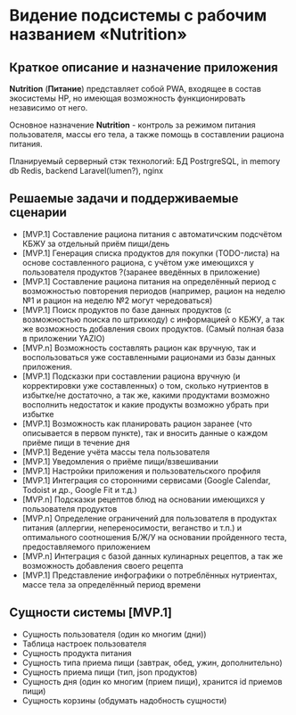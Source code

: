 # Видение подсистемы с рабочим названием «Nutrition»

## Краткое описание и назначение приложения
**Nutrition** (**Питание**) представляет собой PWA, входящее в состав экосистемы HP, но имеющая возможность функционировать независимо от него.

Основное назначение **Nutrition** - контроль за режимом питания пользователя, массы его тела, а также помощь в составлении рациона питания.

Планируемый серверный стэк технологий: БД PostrgreSQL, in memory db Redis, backend Laravel(lumen?), nginx

## Решаемые задачи и поддерживаемые сценарии
* [MVP.1] Составление рациона питания с автоматичским подсчётом КБЖУ за отдельный приём пищи/день
* [MVP.1] Генерация списка продуктов для покупки (TODO-листа) на основе составленного рациона, с учётом уже имеющихся у пользователя продуктов ?(заранее введённых в приложение)
* [MVP.1] Составление рациона питания на определённый период с возможностью повторения периодов (например, рацион на неделю №1 и рацион на неделю №2 могут чередоваться)
* [MVP.1] Поиск продуктов по базе данных продуктов (с возможностью поиска по штрихкоду) с информацией о КБЖУ, а так же возможность добавления своих продуктов. (Самый полная база в приложении YAZIO)
* [MVP.n] Возможность составлять рацион как вручную, так и воспользоваться уже составленными рационами из базы данных приложения.
* [MVP.1] Подсказки при составлении рациона вручную (и корректировки уже составленных) о том, сколько нутриентов в избытке/не достаточно, а так же, какими продуктами возможно восполнить недостаток и какие продукты возможно убрать при избытке
* [MVP.1] Возможность как планировать рацион заранее (что описывается в первом пункте), так и вносить данные о каждом приёме пищи в течение дня
* [MVP.1] Ведение учёта массы тела пользователя
* [MVP.1] Уведомления о приёме пищи/взвешивании
* [MVP.1] Настройки приложения и пользовательского профиля
* [MVP.1] Интеграция со сторонними сервисами (Google Calendar, Todoist и др., Google Fit и т.д.)
* [MVP.n] Подсказки рецептов блюд на основании имеющихся у пользователя продуктов
* [MVP.n] Определение ограничений для пользователя в продуктах питания (аллергии, непереносимости, веганство и т.п.) и оптимального соотношения Б/Ж/У на основании пройденного теста, предоставляемого приложением
* [MVP.n] Интеграция с базой данных кулинарных рецептов, а так же возможность добавления своего рецепта
* [MVP.1] Представление инфографики о потреблённых нутриентах, массе тела за определённый период времени

## Сущности системы [MVP.1]
* Сущность пользователя (один ко многим (дни))
* Таблица настроек пользователя
* Сущность продукта питания
* Сущность типа приема пищи (завтрак, обед, ужин, дополнительно)
* Сущность приема пищи (тип, json продуктов)
* Сущность дня (один ко многим (прием пищи), хранится id приемов пищи)
* Сущность корзины (обдумать надобность сущности)
